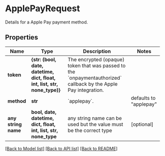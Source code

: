 # ApplePayRequest

Details for a Apple Pay payment method.

## Properties
Name | Type | Description | Notes
------------ | ------------- | ------------- | -------------
**token** | **{str: (bool, date, datetime, dict, float, int, list, str, none_type)}** | The encrypted (opaque) token that was passed to the &#x60;onpaymentauthorized&#x60; callback by the Apple Pay integration. | 
**method** | **str** | &#x60;applepay&#x60;. | defaults to "applepay"
**any string name** | **bool, date, datetime, dict, float, int, list, str, none_type** | any string name can be used but the value must be the correct type | [optional]

[[Back to Model list]](../README.md#documentation-for-models) [[Back to API list]](../README.md#documentation-for-api-endpoints) [[Back to README]](../README.md)


